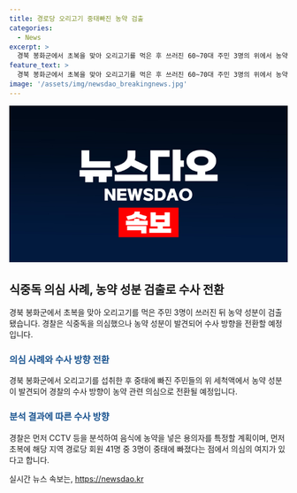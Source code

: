 ```yaml
---
title: 경로당 오리고기 중태빠진 농약 검출
categories:
  - News
excerpt: >
  경북 봉화군에서 초복을 맞아 오리고기를 먹은 후 쓰러진 60~70대 주민 3명의 위에서 농약 성분이 검출됐다. 경찰은 식중독 의심에서 수사 방향을 농약 고의 투입으로 전환하고, CCTV 등을 분석하여 용의자를 특정할 예정이다. 의료진은 해당 주민들의 위 세척액을 검사하여 농약 성분을 확인하고, 피 샘플도 검사 중이다. 이 사건으로 인해 쓰러진 3명은 현재까지 의식을 회복하지 못했다. 지난 15일 이들을 포함한 경로당 회원 41명이 오리고기를 먹었으나 쓰러진 3명만이 심각한 증상을 보였다.
feature_text: >
  경북 봉화군에서 초복을 맞아 오리고기를 먹은 후 쓰러진 60~70대 주민 3명의 위에서 농약 성분이 검출됐다. 경찰은 식중독 의심에서 수사 방향을 농약 고의 투입으로 전환하고, CCTV 등을 분석하여 용의자를 특정할 예정이다. 의료진은 해당 주민들의 위 세척액을 검사하여 농약 성분을 확인하고, 피 샘플도 검사 중이다. 이 사건으로 인해 쓰러진 3명은 현재까지 의식을 회복하지 못했다. 지난 15일 이들을 포함한 경로당 회원 41명이 오리고기를 먹었으나 쓰러진 3명만이 심각한 증상을 보였다.
image: '/assets/img/newsdao_breakingnews.jpg'
---
```


<p><img src="/assets/img/newsdao_breakingnews.jpg" alt="koreaapp 속보" /></p>

<h2 data-ke-size="size26">식중독 의심 사례, 농약 성분 검출로 수사 전환</h2>

<p data-ke-size="size16">경북 봉화군에서 초복을 맞아 오리고기를 먹은 주민 3명이 쓰러진 뒤 농약 성분이 검출됐습니다. 경찰은 식중독을 의심했으나 농약 성분이 발견되어 수사 방향을 전환할 예정입니다.</p>

<h3><b><span style="color: #1a5490;">의심 사례와 수사 방향 전환</span></b></h3>

<p data-ke-size="size16">경북 봉화군에서 오리고기를 섭취한 후 중태에 빠진 주민들의 위 세척액에서 농약 성분이 발견되어 경찰의 수사 방향이 농약 관련 의심으로 전환될 예정입니다.</p>

<h3><b><span style="color: #1a5490;">분석 결과에 따른 수사 방향</span></b></h3>

<p data-ke-size="size16">경찰은 먼저 CCTV 등을 분석하여 음식에 농약을 넣은 용의자를 특정할 계획이며, 먼저 초복에 해당 지역 경로당 회원 41명 중 3명이 중태에 빠졌다는 점에서 의심의 여지가 있다고 합니다.</p>
실시간 뉴스 속보는, <a href="https://newsdao.kr" rel="dofollow">https://newsdao.kr</a>


